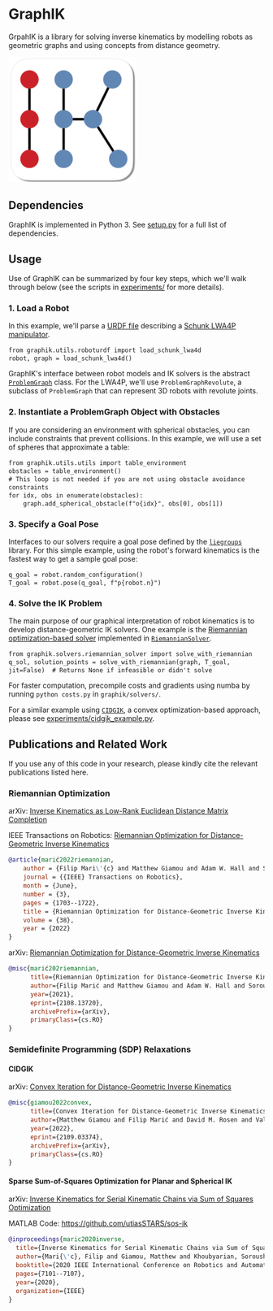 # GraphIK
GrpahIK is a library for solving inverse kinematics by modelling robots as geometric graphs and using concepts from distance geometry.

<img src="https://raw.githubusercontent.com/utiasSTARS/GraphIK/main/assets/graph_ik_logo.png" width="250px"/>

## Dependencies
GraphIK is implemented in Python 3. See [setup.py](https://github.com/utiasSTARS/graphIK/blob/main/setup.py) for a full list of dependencies.

## Usage
Use of GraphIK can be summarized by four key steps, which we'll walk through below (see the scripts in [experiments/](https://github.com/utiasSTARS/graphik-internal/tree/main/experiments) for more details).

### 1. Load a Robot
In this example, we'll parse a [URDF file](https://industrial-training-master.readthedocs.io/en/melodic/_source/session3/Intro-to-URDF.html) describing a [Schunk LWA4P manipulator](https://github.com/marselap/schunk_lwa4p). 

```
from graphik.utils.roboturdf import load_schunk_lwa4d
robot, graph = load_schunk_lwa4d()
```
GraphIK's interface between robot models and IK solvers is the abstract [`ProblemGraph`](https://github.com/utiasSTARS/graphIK/blob/main/graphik/graphs/graph_base.py) class. For the LWA4P, we'll use `ProblemGraphRevolute`, a subclass of `ProblemGraph` that can represent 3D robots with revolute joints.

### 2. Instantiate a ProblemGraph Object with Obstacles
If you are considering an environment with spherical obstacles, you can include constraints that prevent collisions. In this example, we will use a set of spheres that approximate a table: 
```
from graphik.utils.utils import table_environment
obstacles = table_environment()
# This loop is not needed if you are not using obstacle avoidance constraints 
for idx, obs in enumerate(obstacles):
    graph.add_spherical_obstacle(f"o{idx}", obs[0], obs[1])
```

### 3. Specify a Goal Pose
Interfaces to our solvers require a goal pose defined by the [`liegroups`](https://github.com/utiasSTARS/liegroups) library. For this simple example, using the robot's forward kinematics is the fastest way to get a sample goal pose:
```
q_goal = robot.random_configuration()
T_goal = robot.pose(q_goal, f"p{robot.n}")
```

### 4. Solve the IK Problem
The main purpose of our graphical interpretation of robot kinematics is to develop distance-geometric IK solvers. One example is the [Riemannian optimization-based solver](https://arxiv.org/abs/2011.04850) implemented in [`RiemannianSolver`](https://github.com/utiasSTARS/graphIK/blob/main/graphik/solvers/riemannian_solver.py). 

```
from graphik.solvers.riemannian_solver import solve_with_riemannian
q_sol, solution_points = solve_with_riemannian(graph, T_goal, jit=False)  # Returns None if infeasible or didn't solve
```
For faster computation, precompile costs and gradients using numba by running `python costs.py` in `graphik/solvers/`.

For a similar example using [`CIDGIK`](https://arxiv.org/abs/2109.03374), a convex optimization-based approach, please see [experiments/cidgik_example.py](https://github.com/utiasSTARS/graphIK/blob/main/experiments/cidgik_example.py).

## Publications and Related Work
If you use any of this code in your research, please kindly cite the relevant publications listed here.

### Riemannian Optimization 
arXiv: [Inverse Kinematics as Low-Rank Euclidean Distance Matrix Completion](https://arxiv.org/abs/2011.04850)

IEEE Transactions on Robotics: [Riemannian Optimization for Distance-Geometric Inverse Kinematics](https://ieeexplore.ieee.org/document/9631368/)

```bibtex
@article{marić2022riemannian,
	author = {Filip Mari\'{c} and Matthew Giamou and Adam W. Hall and Soroush Khoubyarian and Ivan Petrović and Jonathan Kelly},
	journal = {{IEEE} Transactions on Robotics},
	month = {June},
	number = {3},
	pages = {1703--1722},
	title = {Riemannian Optimization for Distance-Geometric Inverse Kinematics},
	volume = {38},
	year = {2022}
}
```

arXiv: [Riemannian Optimization for Distance-Geometric Inverse Kinematics](https://arxiv.org/abs/2108.13720)

```bibtex
@misc{marić202riemannian,
      title={Riemannian Optimization for Distance-Geometric Inverse Kinematics}, 
      author={Filip Marić and Matthew Giamou and Adam W. Hall and Soroush Khoubyarian and Ivan Petrović and Jonathan Kelly},
      year={2021},
      eprint={2108.13720},
      archivePrefix={arXiv},
      primaryClass={cs.RO}
}
```

### Semidefinite Programming (SDP) Relaxations

#### CIDGIK
arXiv: [Convex Iteration for Distance-Geometric Inverse Kinematics](https://arxiv.org/abs/2109.03374)
```bibtex
@misc{giamou2022convex,
      title={Convex Iteration for Distance-Geometric Inverse Kinematics}, 
      author={Matthew Giamou and Filip Marić and David M. Rosen and Valentin Peretroukhin and Nicholas Roy and Ivan Petrović and Jonathan Kelly},
      year={2022},
      eprint={2109.03374},
      archivePrefix={arXiv},
      primaryClass={cs.RO}
}
```

#### Sparse Sum-of-Squares Optimization for Planar and Spherical IK 
arXiv: [Inverse Kinematics for Serial Kinematic Chains via Sum of Squares Optimization](https://arxiv.org/abs/1909.09318)

MATLAB Code: https://github.com/utiasSTARS/sos-ik

```bibtex
@inproceedings{maric2020inverse,
  title={Inverse Kinematics for Serial Kinematic Chains via Sum of Squares Optimization},
  author={Mari{\'c}, Filip and Giamou, Matthew and Khoubyarian, Soroush and Petrovi{\'c}, Ivan and Kelly, Jonathan},
  booktitle={2020 IEEE International Conference on Robotics and Automation (ICRA)},
  pages={7101--7107},
  year={2020},
  organization={IEEE}
}
```
